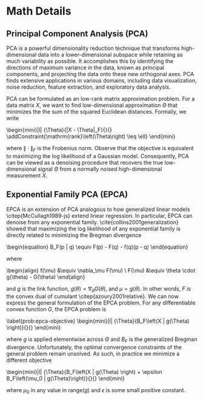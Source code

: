 # Math Details

## Principal Component Analysis (PCA)

PCA is a powerful dimensionality reduction technique that transforms high-dimensional data into a lower-dimensional subspace while retaining as much variability as possible. It accomplishes this by identifying the directions of maximum variance in the data, known as principal components, and projecting the data onto these new orthogonal axes. PCA finds extensive applications in various domains, including data visualization, noise reduction, feature extraction, and exploratory data analysis.

PCA can be formulated as an low-rank matrix approximation problem. For a data matrix $X$, we want to find low-dimensional approximation $\Theta$ that minimizes the the sum of the squared Euclidean distances. Formally, we write

\begin{mini}|l|
	  {\Theta}{\|X - \Theta\|_F}{}{}
	  \addConstraint{\mathrm{rank}\left(\Theta\right) \leq \ell}
 \end{mini}

 where $\| \cdot \|_F$ is the Frobenius norm. Observe that the objective is equivalent to maximizing the log likelihood of a Gaussian model. Consequently, PCA can be viewed as a denoising procedure that recovers the true low-dimensional signal $\Theta$ from a normally noised high-dimensional measurement $X$. 

 ## Exponential Family PCA (EPCA)


EPCA is an extension of PCA analogous to how generalized linear models \citep{McCullagh1989-js} extend linear regression. In particular, EPCA can denoise from any exponential family. \cite{collins2001generalization} showed that maximizing the log likelihood of any exponential family is directly related to minimizing the Bregman divergence

\begin{equation}
    B_F(p \| q) \equiv F(p) - F(q) - f(q)(p - q)
\end{equation}

where 

\begin{align}
    f(\mu) &\equiv \nabla_\mu F(\mu) \\
    F(\mu) &\equiv \theta \cdot g(\theta) - G(\theta)
\end{align}

and $g$ is the link function, $g(\theta) = \nabla_\theta G(\theta)$, and $\mu = g(\theta)$. In other words, $F$ is the convex dual of cumulant \citep{azoury2001relative}. We can now express the general formulation of the EPCA problem. For any differentiable convex function $G$, the EPCA problem is

 \label{prob:epca-objective}
\begin{mini}|l|
	  {\Theta}{B_F\left(X \| g(\Theta) \right)}{}{}
 \end{mini}

 <!-- % TODO: How to fix reference -->
 where $g$ is applied elementwise across $\Theta$ and $B_F$ is the generalized Bregman divergence. Unfortunately, the optimal convergence constraints of the general problem remain unsolved. As such, in practice we minimize a different objective

 \begin{mini}|l|
    {\Theta}{B_F\left(X \| g(\Theta) \right) + \epsilon B_F\left(\mu_0 \| g(\Theta)\right)}{}{}
 \end{mini}
 
 where $\mu_0$ in any value in $\mathrm{range}(g)$ and $\epsilon$ is some small positive constant.